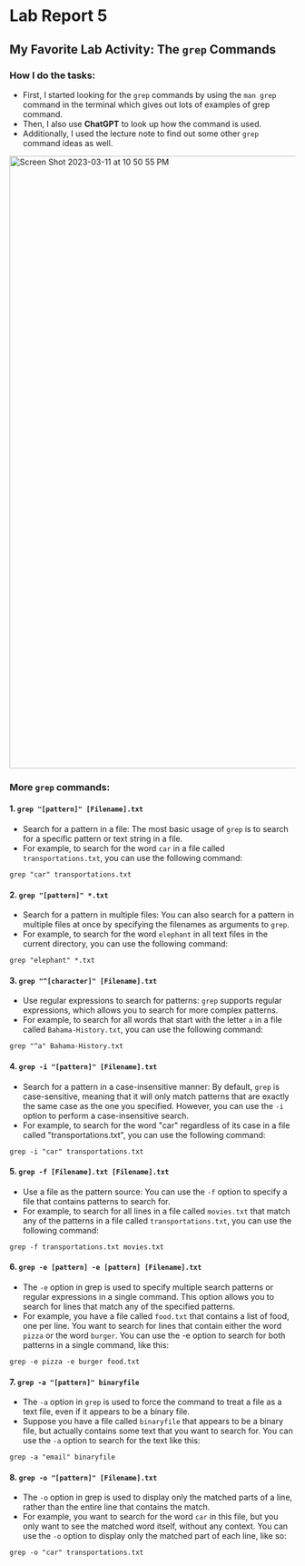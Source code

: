 # Lab Report 5
## My Favorite Lab Activity: The ```grep``` Commands
### How I do the tasks:
- First, I started looking for the ```grep``` commands by using the ```man grep``` command in the terminal which gives out lots of examples of grep command.
- Then, I also use **ChatGPT** to look up how the command is used. 
- Additionally, I used the lecture note to find out some other ```grep``` command ideas as well.

<img width="1079" alt="Screen Shot 2023-03-11 at 10 50 55 PM" src="https://user-images.githubusercontent.com/122575008/224529157-7c514de6-c90a-4f18-9ae7-e26402d82e9f.png">

### More ```grep``` commands:

#### 1. ```grep "[pattern]" [Filename].txt```
- Search for a pattern in a file: The most basic usage of ```grep``` is to search for a specific pattern or text string in a file. 
- For example, to search for the word ```car``` in a file called ```transportations.txt```, you can use the following command:
```
grep "car" transportations.txt
````

#### 2. ```grep "[pattern]" *.txt```
- Search for a pattern in multiple files: You can also search for a pattern in multiple files at once by specifying the filenames as arguments to ```grep```. 
- For example, to search for the word ```elephant``` in all text files in the current directory, you can use the following command:
```
grep "elephant" *.txt
```

#### 3. ```grep "^[character]" [Filename].txt```
- Use regular expressions to search for patterns: ```grep``` supports regular expressions, which allows you to search for more complex patterns. 
- For example, to search for all words that start with the letter ```a``` in a file called ```Bahama-History.txt```, you can use the following command:
```
grep "^a" Bahama-History.txt
```

#### 4. ```grep -i "[pattern]" [Filename].txt```
- Search for a pattern in a case-insensitive manner: By default, ```grep``` is case-sensitive, meaning that it will only match patterns that are exactly the same case as the one you specified. However, you can use the ```-i``` option to perform a case-insensitive search. 
- For example, to search for the word "car" regardless of its case in a file called "transportations.txt", you can use the following command:
```
grep -i "car" transportations.txt
```

#### 5. ```grep -f [Filename].txt [Filename].txt```
- Use a file as the pattern source: You can use the ```-f``` option to specify a file that contains patterns to search for. 
- For example, to search for all lines in a file called ```movies.txt``` that match any of the patterns in a file called ```transportations.txt```, you can use the following command:
```
grep -f transportations.txt movies.txt
```

#### 6. ```grep -e [pattern] -e [pattern] [Filename].txt```
- The ```-e``` option in grep is used to specify multiple search patterns or regular expressions in a single command. This option allows you to search for lines that match any of the specified patterns. 
- For example, you have a file called ```food.txt``` that contains a list of food, one per line. You want to search for lines that contain either the word ```pizza``` or the word ```burger```. You can use the -e option to search for both patterns in a single command, like this:
```
grep -e pizza -e burger food.txt
```

#### 7. ```grep -a "[pattern]" binaryfile```
- The ```-a``` option in ```grep``` is used to force the command to treat a file as a text file, even if it appears to be a binary file.
- Suppose you have a file called ```binaryfile``` that appears to be a binary file, but actually contains some text that you want to search for. You can use the ```-a``` option to search for the text like this:
```
grep -a "email" binaryfile
```

#### 8. ```grep -o "[pattern]" [Filename].txt```
- The ```-o``` option in grep is used to display only the matched parts of a line, rather than the entire line that contains the match.
- For example, you want to search for the word ```car``` in this file, but you only want to see the matched word itself, without any context. You can use the ```-o``` option to display only the matched part of each line, like so:
```
grep -o "car" transportations.txt
```





